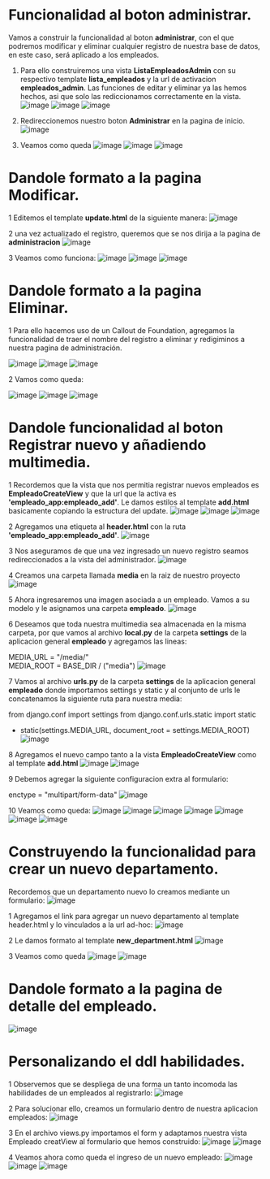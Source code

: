 # Funcionalidad al boton **administrar**.

Vamos a construir la funcionalidad al boton **administrar**, con el que podremos modificar y eliminar cualquier registro de nuestra base de datos, en este caso, será aplicado a los empleados.

1. Para ello construiremos una vista **ListaEmpleadosAdmin** con su respectivo template **lista_empleados** y la url de activacion **empleados_admin**. Las funciones de editar y eliminar ya las hemos hechos, asi que solo las rediccionamos correctamente en la vista.
![image](https://github.com/user-attachments/assets/6128961f-3b2d-4032-b225-405dd35905cd)
![image](https://github.com/user-attachments/assets/75f9adb9-937b-4757-af0b-85ffa7dad512)
![image](https://github.com/user-attachments/assets/a353d39e-b7f6-4b9f-923b-ddd183f5233a)

2. Redireccionemos nuestro boton **Administrar** en la pagina de inicio.
![image](https://github.com/user-attachments/assets/8bfc9e99-35ea-4c38-b691-e4480736b16d)

3. Veamos como queda
![image](https://github.com/user-attachments/assets/2cb6dfc4-da8b-40e0-86e3-cc0594f3c108)
![image](https://github.com/user-attachments/assets/e0bf3da2-1b21-458c-9e68-c6c09092a15c)
![image](https://github.com/user-attachments/assets/cbd4bbfa-28f3-46ec-8063-edc8e696c3d2)

# Dandole formato a la pagina Modificar.

1 Editemos el template **update.html** de la siguiente manera:
![image](https://github.com/user-attachments/assets/a0c01b41-0ccb-4110-b572-0200f1e50d47)

2 una vez actualizado el registro, queremos que se nos dirija a la pagina de **administracion**
![image](https://github.com/user-attachments/assets/32eb2373-65e0-4dbf-af8f-86f98059dfcf)

3 Veamos como funciona:
![image](https://github.com/user-attachments/assets/779d734d-c911-429c-9bf4-43879fd82b12)
![image](https://github.com/user-attachments/assets/2c33d19d-a918-48c1-b69b-c43a93ddd0ce)
![image](https://github.com/user-attachments/assets/01f7aae0-521a-40a7-a86e-005304bb2e23)

# Dandole formato a la pagina Eliminar.

1 Para ello hacemos uso de un Callout de Foundation, agregamos la funcionalidad de traer el nombre del registro a eliminar y redigiminos a nuestra pagina de administración.

![image](https://github.com/user-attachments/assets/793e7ed4-e6e3-4c86-8b28-39940eb6aa83)
![image](https://github.com/user-attachments/assets/24f25a35-383f-4091-861d-31ea1685ee83)
![image](https://github.com/user-attachments/assets/bc8ab931-015d-41af-a71c-2c3155efe785)

2 Vamos como queda:

![image](https://github.com/user-attachments/assets/82c6c3b5-6e79-400e-b8b6-34f1dcfd458e)
![image](https://github.com/user-attachments/assets/57e8beeb-dcda-4837-9e87-6b4040462440)
![image](https://github.com/user-attachments/assets/9ca0da0c-2f51-4298-9b60-065dea8ce53e)

# Dandole funcionalidad al boton Registrar nuevo y añadiendo multimedia.

1 Recordemos que la vista que nos permitia registrar nuevos empleados es **EmpleadoCreateView** y que la url que la activa es **'empleado_app:empleado_add'**. Le damos estilos al template **add.html** basicamente copiando la estructura del update.
![image](https://github.com/user-attachments/assets/31011b3e-af44-4073-ac51-d38d28ca386f)
![image](https://github.com/user-attachments/assets/ac83f2ad-b9e3-4dad-88ca-8739e50a514b)
![image](https://github.com/user-attachments/assets/489bc0e2-6501-46e2-83b5-a20ce04ccaea)

2 Agregamos una etiqueta <a> al **header.html** con la ruta **'empleado_app:empleado_add'**.
![image](https://github.com/user-attachments/assets/d7d1d08d-cd08-4385-aea9-1f53fdbaa004)

3 Nos aseguramos de que una vez ingresado un nuevo registro seamos redireccionados a la vista del administrador.
![image](https://github.com/user-attachments/assets/8dd4f9b8-36b8-4304-981c-515a4466f831)

4 Creamos una carpeta llamada **media** en la raiz de nuestro proyecto
![image](https://github.com/user-attachments/assets/d29e5acc-b89b-4d67-aa8e-77f159cdba29)

5 Ahora ingresaremos una imagen asociada a un empleado. Vamos a su modelo y le asignamos una carpeta **empleado**.
![image](https://github.com/user-attachments/assets/05e0dfd9-1a8f-410b-8e14-b51485df9cf5)

6 Deseamos que toda nuestra multimedia sea almacenada en la misma carpeta, por que vamos al archivo **local.py** de la carpeta **settings** de la aplicacion general **empleado** y agregamos las lineas:

MEDIA_URL = "/media/"\
MEDIA_ROOT = BASE_DIR / ("media")
![image](https://github.com/user-attachments/assets/077267fb-53b1-4bfa-8672-c71fea98cfea)

7 Vamos al archivo **urls.py** de la carpeta **settings** de la aplicacion general **empleado** donde importamos settings y static y 
al conjunto de urls le concatenamos la siguiente ruta para nuestra media:

from django.conf import settings
from django.conf.urls.static import static

+ static(settings.MEDIA_URL, document_root = settings.MEDIA_ROOT)
![image](https://github.com/user-attachments/assets/29b820fb-1247-4891-bf76-48571a458ab8)

8 Agregamos el nuevo campo tanto a la vista **EmpleadoCreateView** como al template **add.html**
![image](https://github.com/user-attachments/assets/e8f99e3d-1f01-4836-98f6-1c20771735be)
![image](https://github.com/user-attachments/assets/a6f3d48c-f485-4eeb-af35-56f444d40e72)

9 Debemos agregar la siguiente configuracion extra al formulario:

enctype = "multipart/form-data"
![image](https://github.com/user-attachments/assets/61d8878c-92cc-42d5-84b4-8d8381cecde0)

10 Veamos como queda:
![image](https://github.com/user-attachments/assets/90059ab0-5342-4ca2-93a9-0aed063fa976)
![image](https://github.com/user-attachments/assets/921af3a8-f0c5-409a-8322-80f7cf12896a)
![image](https://github.com/user-attachments/assets/6490acf4-a800-4d4d-8048-fa293b3f1176)
![image](https://github.com/user-attachments/assets/f48bfdc1-48c6-485b-8b01-5650b9ce86dc)
![image](https://github.com/user-attachments/assets/985c4f67-f17f-4902-9fb7-72359571f91f)
![image](https://github.com/user-attachments/assets/cfc0c3df-1e93-43c1-b5af-3a43d3f07339)
![image](https://github.com/user-attachments/assets/59ba7969-9f6a-4b30-acfc-36cf48899367)

# Construyendo la funcionalidad para crear un nuevo departamento.

Recordemos que un departamento nuevo lo creamos mediante un formulario:
![image](https://github.com/user-attachments/assets/b6ceea50-80ed-4a8e-8116-a79af4d8a570)

1 Agregamos el link para agregar un nuevo departamento al template header.html y lo vinculados a la url ad-hoc:
![image](https://github.com/user-attachments/assets/666e766d-d475-419d-97e8-d4077f9ac53a)

2 Le damos formato al template **new_department.html**
![image](https://github.com/user-attachments/assets/0be78fca-47ab-4fe2-8a39-3e7b78196595)

3 Veamos como queda
![image](https://github.com/user-attachments/assets/de634b1f-cbcc-460e-9548-35893b90186c)
![image](https://github.com/user-attachments/assets/ffb816a9-06ba-404f-8cbd-82962440951d)

# Dandole formato a la pagina de detalle del empleado.
![image](https://github.com/user-attachments/assets/ecfc682a-aa6a-43c5-bbec-99a073f394b1)

# Personalizando el ddl habilidades.

1 Observemos que se despliega de una forma un tanto incomoda las habilidades de un empleados al registrarlo:
![image](https://github.com/user-attachments/assets/295c3323-bb6d-4bb3-b12b-fa8cf1216d0c)

2 Para solucionar ello, creamos un formulario dentro de nuestra aplicacion empleados:
![image](https://github.com/user-attachments/assets/0e9a53b0-64e7-4b78-9026-262a54ca49f4)

3 En el archivo views.py importamos el form y adaptamos nuestra vista Empleado creatView al formulario que hemos construido:
![image](https://github.com/user-attachments/assets/dace20c0-0d7c-4482-ae71-d9c82e84a254)
![image](https://github.com/user-attachments/assets/3c60a98d-ac14-4c53-a352-17db7f2e568b)

4 Veamos ahora como queda el ingreso de un nuevo empleado:
![image](https://github.com/user-attachments/assets/7cc53432-1353-469d-971b-9a71734d2c8a)
![image](https://github.com/user-attachments/assets/7c0a5026-7091-49c0-a5e2-c7e5c0756317)
![image](https://github.com/user-attachments/assets/61779f8f-2851-4cbf-87e9-a06eb0d6f6b7)

















